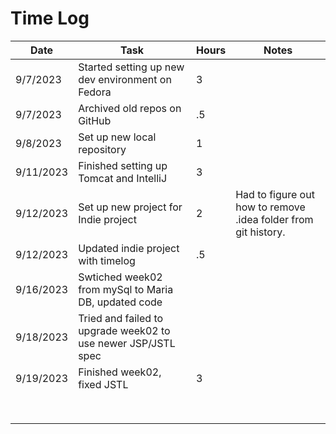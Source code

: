 # Time Log

| Date      | Task                                                          | Hours | Notes                                                          |
|-----------|---------------------------------------------------------------|-------| -------------------------------------------------------------- |
| 9/7/2023  | Started setting up new dev environment on Fedora              | 3     |                                                                |
| 9/7/2023  | Archived old repos on GitHub                                  | .5    |                                                                |
| 9/8/2023  | Set up new local repository                                   | 1     |                                                                |
| 9/11/2023 | Finished setting up Tomcat and IntelliJ                       | 3     |                                                                |
| 9/12/2023 | Set up new project for Indie project                          | 2     | Had to figure out how to remove .idea folder from git history. |
| 9/12/2023 | Updated indie project with timelog                            | .5    |                                                                |
| 9/16/2023 | Swtiched week02 from mySql to Maria DB, updated code          |       |                                                                |
| 9/18/2023 | Tried and failed to upgrade week02 to use newer JSP/JSTL spec |       |                                                                |
| 9/19/2023 | Finished week02, fixed JSTL                                   | 3     |                                                                |
|           |                                                               |       |                                                                |
|           |                                                               |       |                                                                |
|           |                                                               |       |                                                                |
|           |                                                               |       |                                                                |
|           |                                                               |       |                                                                |
|           |                                                               |       |                                                                |
|           |                                                               |       |                                                                |
|           |                                                               |       |                                                                |